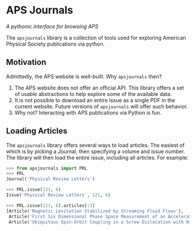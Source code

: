 # APS Journals
_A pythonic interface for browsing APS_

The `apsjournals` library is a collection of tools used for exploring American 
Physical Society publications via python. 

## Motivation
Admittedly, the APS website is well-built. Why `apsjournals` then? 
1. The APS website does not offer an official API. This library offers a set of usable abstractions 
to help explore some of the available data.
1. It is not possible to download an entire Issue as a single PDF in the current website. 
Future versions of `apsjournals` will offer such behavior.
1. Why not? Interacting with APS publications via Python is fun.

## Loading Articles 
The `apsjournals` library offers several ways to load articles. The easiest of which
is by picking a Journal, then specifying a volume and issue number. The library will then
load the entire issue, including all articles. For example:
```python
>>> from apsjournals import PRL
>>> PRL
Journal('Physical Review Letters')

>>> PRL.issue(121, 6)
Issue('Physical Review Letters', 121, 6)

>>> PRL.issue(121, 6).articles[:3]
[Article('Magnetic Levitation Stabilized by Streaming Fluid Flows'),
 Article('First Six Dimensional Phase Space Measurement of an Accelerator Beam'),
 Article('Ubiquitous Spin-Orbit Coupling in a Screw Dislocation with High Spin Coherency')]
```
